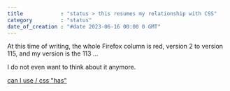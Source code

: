 ```yaml
---
title            : "status > this resumes my relationship with CSS"
category         : "status"
date_of_creation : "#date 2023-06-16 00:00 0 GMT"
---
```


At this time of writing, the whole Firefox column is red, version 2 to version 115, and my version is the 113 ...

I do not even want to think about it anymore.

[can I use / css "has"](https://caniuse.com/css-has)
